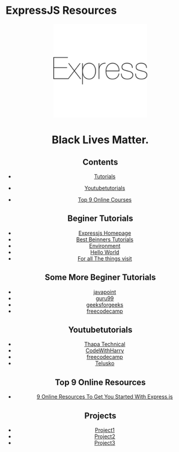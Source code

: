 # ExpressJS Resources

<div align="center">
	<code><img height="250" src="https://raw.githubusercontent.com/github/explore/80688e429a7d4ef2fca1e82350fe8e3517d3494d/topics/express/express.png"></code>
</div>
<div align="center">
	
# Black Lives Matter.

## Contents

- [Tutorials](#beginer-tutorials)<br/> 

- [ Youtubetutorials](#beginer-tutorials)<br/> 

- [Top 9 Online Courses](#beginer-tutorials)<br/> 

## Beginer Tutorials

- [Expressjs Homepage ](https://https://expressjs.com/)
- [Best Beinners Tutorials ](https://www.tutorialspoint.com/expressjs/index.htm)
- [Environment ](https://www.tutorialspoint.com/expressjs/expressjs_environment.htm)
- [Hello World ](https://www.tutorialspoint.com/expressjs/expressjs_hello_world.htm)
- [For all The things visit ](https://www.tutorialspoint.com/index.htm)

## Some More Beginer Tutorials
- [javapoint](https://https://www.javatpoint.com/expressjs-tutorial)
- [guru99](https://www.guru99.com/node-js-express.html)
- [geeksforgeeks](https://www.geeksforgeeks.org/introduction-to-express/)
- [freecodecamp](https://www.freecodecamp.org/news/express-explained-with-examples-installation-routing-middleware-and-more/)

## Youtubetutorials
-  [Thapa Technical](https://www.youtube.com/playlist?list=PLwGdqUZWnOp3Vqww2cL5KbDkShj4NMRzk) 
-  [CodeWithHarry](https://www.youtube.com/playlist?list=PLu0W_9lII9agiCUZYRsvtGTXdxkzPyItg) 
-  [freecodecamp](https://www.youtube.com/watch?v=G8uL0lFFoN0) 
-  [Telusko](https://www.youtube.com/watch?v=2ojkb44XObc) 

## Top 9 Online Resources
-  [9 Online Resources To Get You Started With Express.js](https://medium.com/@abhi.eduonix/9-online-resources-to-get-you-started-with-express-js-98503c143916) 

## Projects
-  [Project1](https://www.youtube.com/watch?v=6sdG3WTFlGc) 
-  [Project2](https://www.youtube.com/watch?v=AX1AP83CuK4) 
-  [Project3](https://github.com/Ayush7614/Weather-App-Project) 


